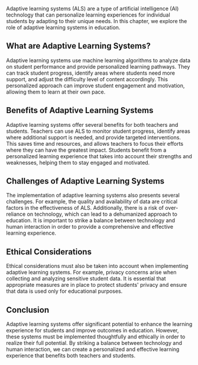 
Adaptive learning systems (ALS) are a type of artificial intelligence (AI) technology that can personalize learning experiences for individual students by adapting to their unique needs. In this chapter, we explore the role of adaptive learning systems in education.

What are Adaptive Learning Systems?
-----------------------------------

Adaptive learning systems use machine learning algorithms to analyze data on student performance and provide personalized learning pathways. They can track student progress, identify areas where students need more support, and adjust the difficulty level of content accordingly. This personalized approach can improve student engagement and motivation, allowing them to learn at their own pace.

Benefits of Adaptive Learning Systems
-------------------------------------

Adaptive learning systems offer several benefits for both teachers and students. Teachers can use ALS to monitor student progress, identify areas where additional support is needed, and provide targeted interventions. This saves time and resources, and allows teachers to focus their efforts where they can have the greatest impact. Students benefit from a personalized learning experience that takes into account their strengths and weaknesses, helping them to stay engaged and motivated.

Challenges of Adaptive Learning Systems
---------------------------------------

The implementation of adaptive learning systems also presents several challenges. For example, the quality and availability of data are critical factors in the effectiveness of ALS. Additionally, there is a risk of over-reliance on technology, which can lead to a dehumanized approach to education. It is important to strike a balance between technology and human interaction in order to provide a comprehensive and effective learning experience.

Ethical Considerations
----------------------

Ethical considerations must also be taken into account when implementing adaptive learning systems. For example, privacy concerns arise when collecting and analyzing sensitive student data. It is essential that appropriate measures are in place to protect students' privacy and ensure that data is used only for educational purposes.

Conclusion
----------

Adaptive learning systems offer significant potential to enhance the learning experience for students and improve outcomes in education. However, these systems must be implemented thoughtfully and ethically in order to realize their full potential. By striking a balance between technology and human interaction, we can create a personalized and effective learning experience that benefits both teachers and students.
